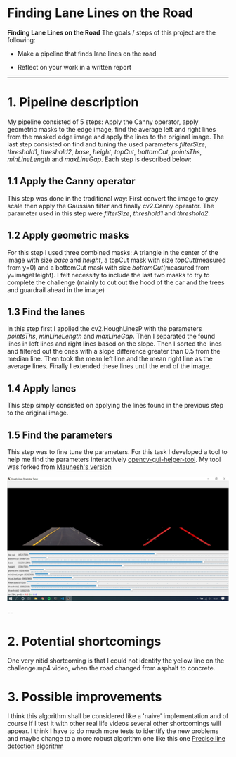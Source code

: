 [//]: # (Image References)

[image1]: ./extra/open-cv-helper-gui.jpg

# **Finding Lane Lines on the Road**

**Finding Lane Lines on the Road**
The goals / steps of this project are the following:

- Make a pipeline that finds lane lines on the road

- Reflect on your work in a written report

---

# 1. Pipeline description

My pipeline consisted of 5 steps: Apply the Canny operator, apply geometric masks to the edge image,
find the average left and right lines from the masked edge image
and apply the lines to the original image. The last step consisted on find and tuning the used parameters
*filterSize*, *threshold1*, *threshold2*, *base*, *height*, *topCut*, *bottomCut*, *pointsThs*,
*minLineLength* and *maxLineGap*.
Each step is described below:

## 1.1 Apply the Canny operator

This step was done in the traditional way: First convert the image to gray scale then apply
the Gaussian filter and finally cv2.Canny operator.
The parameter used in this step were *filterSize*, *threshold1* and *threshold2*.

## 1.2 Apply geometric masks

For this step I used three combined masks: A triangle in the center of the image with size
*base* and *height*, a topCut mask with size *topCut*(measured from y=0) and a bottomCut mask with size *bottomCut*(measured from y=imageHeight).
I felt necessity to include the last two masks to try to complete the challenge
(mainly to cut out the hood of the car and the trees and guardrail ahead in the image)

## 1.3 Find the lanes

In this step first I applied the cv2.HoughLinesP with the parameters
*pointsThs*, *minLineLength* and *maxLineGap*. Then I separated the found lines in left lines and
right lines based on the slope. Then I sorted the lines and filtered out the ones with a slope difference
greater than 0.5 from the median line. Then took the mean left line and the mean right line as the
average lines. Finally I extended these lines until the end of the image.

## 1.4 Apply lanes

This step simply consisted on applying the lines found in the previous step to the original image.

## 1.5 Find the parameters

This step was to fine tune the parameters. For this task I developed a tool to help me find the parameters
interactively [opencv-gui-helper-tool](https://github.com/rqssouza/opencv-gui-helper-tool).
My tool was forked from [Maunesh's version](https://github.com/maunesh/opencv-gui-helper-tool)

![alt text][image1]

--

# 2. Potential shortcomings

One very nitid shortcoming is that I could not identify the yellow line on the challenge.mp4 video,
when the road changed from asphalt to concrete.

# 3. Possible improvements

I think this algorithm shall be considered like a 'naive' implementation and of course if I test it with
other real life videos several other shortcomings will appear. I think I have to do much more tests
to identify the new problems and maybe change to a more robust algorithm one like this one
[Precise line detection algorithm](https://www.hindawi.com/journals/js/2016/4058093/)
